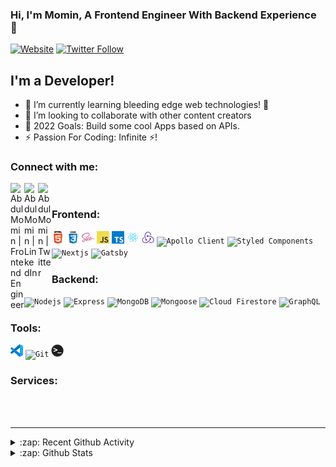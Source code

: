 ### Hi, I'm Momin, A Frontend Engineer With Backend Experience 👋

[![Website](https://img.shields.io/website?label=findmomin.vercel.app&style=for-the-badge&url=https%3A%2F%2Ffindmomin.vercel.app)](https://findmomin.vercel.app)
[![Twitter Follow](https://img.shields.io/twitter/follow/findmomin?color=%231da1f2&label=Abdul%20Momin&style=for-the-badge)](https://twitter.com/findmomin)

## I'm a Developer!

- 🌱 I’m currently learning bleeding edge web technologies! 🤣
- 👯 I’m looking to collaborate with other content creators
- 🥅 2022 Goals: Build some cool Apps based on APIs.
- ⚡ Passion For Coding: Infinite ⚡!

### Connect with me:

[<img align="left" alt="Abdul Momin | Frontend Engineer" width="22px" src="https://img.icons8.com/color/48/000000/globe.png" />][momin]
[<img align="left" alt="Abdul Momin | LinkedIn" width="22px" src="https://img.icons8.com/color/48/000000/linkedin.png" />][linkedin]
[<img align="left" alt="Abdul Momin | Twitter" width="22px" src="https://img.icons8.com/color/48/000000/twitter.png" />][twitter]

<br />

### Frontend:

<code><img title="HTML" height="20" src="https://raw.githubusercontent.com/github/explore/80688e429a7d4ef2fca1e82350fe8e3517d3494d/topics/html/html.png"></code>
<code><img title="CSS" height="20" src="https://raw.githubusercontent.com/github/explore/80688e429a7d4ef2fca1e82350fe8e3517d3494d/topics/css/css.png"></code>
<code><img title="SASS/SCSS" height="20" src="https://raw.githubusercontent.com/github/explore/80688e429a7d4ef2fca1e82350fe8e3517d3494d/topics/sass/sass.png"></code>
<code><img title="JavaScript" height="20" src="https://raw.githubusercontent.com/github/explore/80688e429a7d4ef2fca1e82350fe8e3517d3494d/topics/javascript/javascript.png"></code>
<code><img title="TypeScript" height="20" src="https://raw.githubusercontent.com/github/explore/80688e429a7d4ef2fca1e82350fe8e3517d3494d/topics/typescript/typescript.png"></code>
<code><img title="React JS" height="20" src="https://raw.githubusercontent.com/github/explore/80688e429a7d4ef2fca1e82350fe8e3517d3494d/topics/react/react.png"></code>
<code><img title="Redux" height="20" src="https://raw.githubusercontent.com/github/explore/80688e429a7d4ef2fca1e82350fe8e3517d3494d/topics/redux/redux.png"></code>
<code><img title="Apollo Client" height="20" src="https://raw.githubusercontent.com/get-icon/geticon/fc0f660daee147afb4a56c64e12bde6486b73e39/icons/apollostack.svg"></code>
<code><img title="Styled Components" height="20" src="https://raw.githubusercontent.com/styled-components/brand/master/styled-components.png"></code>
<code><img title="Nextjs" height="20" src="https://raw.githubusercontent.com/get-icon/geticon/fc0f660daee147afb4a56c64e12bde6486b73e39/icons/nextjs-icon.svg"></code>
<code><img title="Gatsby" height="20" src="https://raw.githubusercontent.com/get-icon/geticon/fc0f660daee147afb4a56c64e12bde6486b73e39/icons/gatsby.svg"></code>

### Backend:
<code><img title="Nodejs" height="20" src="https://raw.githubusercontent.com/get-icon/geticon/fc0f660daee147afb4a56c64e12bde6486b73e39/icons/nodejs.svg"></code>
<code><img title="Express" height="20" src="https://raw.githubusercontent.com/get-icon/geticon/fc0f660daee147afb4a56c64e12bde6486b73e39/icons/express.svg"></code>
<code><img title="MongoDB" height="20" src="https://raw.githubusercontent.com/get-icon/geticon/fc0f660daee147afb4a56c64e12bde6486b73e39/icons/mongodb.svg"></code>
<code><img title="Mongoose" height="20" src="https://avatars.githubusercontent.com/u/7552965?s=200&v=4"></code>
<code><img title="Cloud Firestore" height="20" src="https://github.com/get-icon/geticon/blob/master/icons/firebase.svg"></code>
<code><img title="GraphQL" height="20" src="https://raw.githubusercontent.com/get-icon/geticon/fc0f660daee147afb4a56c64e12bde6486b73e39/icons/graphql.svg"></code>

### Tools:

<code><img title="VS Code" height="20" src="https://raw.githubusercontent.com/github/explore/80688e429a7d4ef2fca1e82350fe8e3517d3494d/topics/visual-studio-code/visual-studio-code.png"></code>
<code><img title="Git" height="20" src="https://raw.githubusercontent.com/get-icon/geticon/fc0f660daee147afb4a56c64e12bde6486b73e39/icons/git-icon.svg"></code>
<code><img title="Terminal" height="20" src="https://raw.githubusercontent.com/github/explore/80688e429a7d4ef2fca1e82350fe8e3517d3494d/topics/terminal/terminal.png"></code>


### Services:

<br />
<br />

---

<details>
  <summary>:zap: Recent Github Activity</summary>

<!--START_SECTION:activity-->
1. 🗣 Commented on [#307](https://github.com/webpack-contrib/html-loader/issues/307) in [webpack-contrib/html-loader](https://github.com/webpack-contrib/html-loader)
<!--END_SECTION:activity-->

</details>

<details>
  <summary>:zap: Github Stats</summary>

  <img align="left" alt="Momin's Github Stats" src="https://github-readme-stats.abdulmomin123.vercel.app/api?username=findmomin&show_icons=true&hide_border=true" />

</details>

[momin]: https://findmomin.vercel.app
[twitter]: https://twitter.com/findmomin
[linkedin]: https://linkedin.com/in/find-momin
